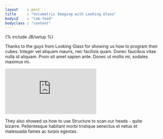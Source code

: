 ```yaml
---
layout    : post
title     : "Volumetric Imaging with Looking Glass"
bodyid    : "lab-feed"
bodyclass : "content"
---
```

{% include JB/setup %}
<p>Thanks to the guys from Looking Glass for showing us how to program their cubes. Integer vel aliquam mauris, nec facilisis quam. Donec faucibus vitae nulla id aliquam. Proin sit amet sapien ante. Donec ut mollis mi, sodales maximus mi.</p>
<div class="video">
	<iframe src="https://player.vimeo.com/video/110447060?color=ffffff" frameborder="0" webkitallowfullscreen mozallowfullscreen allowfullscreen></iframe>
</div>
<p>They also showed us how to use Structure to scan our heads - quite bizarre. Pellentesque habitant morbi tristique senectus et netus et malesuada fames ac turpis egestas.</p>
